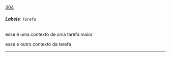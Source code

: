 [304](https://github.com/guilhermeprokisch/guilherme/issues/304) 
###### **Labels**: `Tarefa`



esse é uma contexto de uma tarefa maior


esse é outro contexto da tarefa

-------------------------------------------------------------------------------

